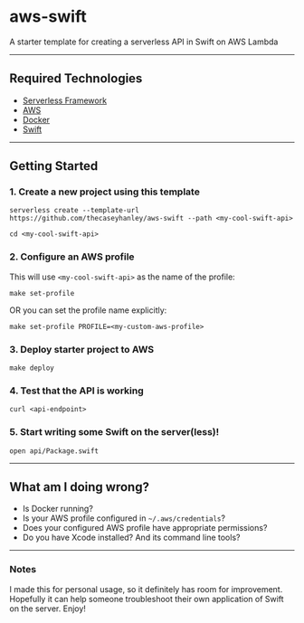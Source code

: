 # aws-swift

A starter template for creating a serverless API in Swift on AWS Lambda

---

## Required Technologies

* [Serverless Framework](https://www.serverless.com/framework/)
* [AWS](https://aws.amazon.com)
* [Docker](https://www.docker.com)
* [Swift](https://www.swift.org)

---

## Getting Started

### 1. Create a new project using this template

```
serverless create --template-url https://github.com/thecaseyhanley/aws-swift --path <my-cool-swift-api>

cd <my-cool-swift-api>
```

### 2. Configure an AWS profile

This will use `<my-cool-swift-api>` as the name of the profile:
```
make set-profile
```
OR you can set the profile name explicitly:
```
make set-profile PROFILE=<my-custom-aws-profile>
```

### 3. Deploy starter project to AWS
```
make deploy
```

### 4. Test that the API is working
```
curl <api-endpoint>
```

### 5. Start writing some Swift on the server(less)!
```
open api/Package.swift
```

---

## What am I doing wrong?

* Is Docker running?
* Is your AWS profile configured in `~/.aws/credentials`?
* Does your configured AWS profile have appropriate permissions?
* Do you have Xcode installed? And its command line tools?

---

### Notes

I made this for personal usage, so it definitely has room for improvement. Hopefully it can help someone troubleshoot their own application of Swift on the server. Enjoy!